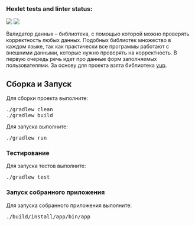 ### Hexlet tests and linter status:
<a href="https://codeclimate.com/github/Obyrif/java-project-78/maintainability"><img src="https://api.codeclimate.com/v1/badges/c791ac5038eaac016298/maintainability" /></a>
<a href="https://codeclimate.com/github/Obyrif/java-project-78/test_coverage"><img src="https://api.codeclimate.com/v1/badges/c791ac5038eaac016298/test_coverage" /></a>


Валидатор данных – библиотека, с помощью которой можно проверять корректность любых данных. Подобных библиотек множество в каждом языке, так как практически все программы работают с внешними данными, которые нужно проверять на корректность. В первую очередь речь идет про данные форм заполняемых пользователями. За основу для проекта взята библиотека [yup]([url](https://github.com/jquense/yup)https://github.com/jquense/yup).

## Сборка и Запуск

Для сборки проекта выполните:
<pre>
./gradlew clean
./gradlew build
</pre>
Для запуска выполните:
<pre>
./gradlew run
</pre>
### Тестирование

Для запуска тестов выполните:
<pre>
./gradlew test
</pre>
### Запуск собранного приложения

Для запуска собранного приложения выполните:
<pre>
./build/install/app/bin/app
</pre>



